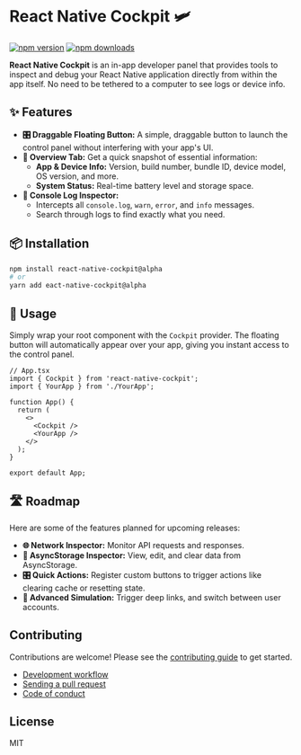# React Native Cockpit 🛩️

[![npm version](https://img.shields.io/npm/v/react-native-cockpit.svg)](https://www.npmjs.com/package/react-native-cockpit)
[![npm downloads](https://img.shields.io/npm/dm/react-native-cockpit.svg)](https://www.npmjs.com/package/react-native-cockpit)

**React Native Cockpit** is an in-app developer panel that provides tools to inspect and debug your React Native application directly from within the app itself. No need to be tethered to a computer to see logs or device info.

## ✨ Features

- **🎛️ Draggable Floating Button:** A simple, draggable button to launch the control panel without interfering with your app's UI.
- **📱 Overview Tab:** Get a quick snapshot of essential information:
  - **App & Device Info:** Version, build number, bundle ID, device model, OS version, and more.
  - **System Status:** Real-time battery level and storage space.
- **📝 Console Log Inspector:**
  - Intercepts all `console.log`, `warn`, `error`, and `info` messages.
  - Search through logs to find exactly what you need.

## 📦 Installation

```bash
npm install react-native-cockpit@alpha
# or
yarn add eact-native-cockpit@alpha
```

## 🚀 Usage

Simply wrap your root component with the `Cockpit` provider. The floating button will automatically appear over your app, giving you instant access to the control panel.

```tsx
// App.tsx
import { Cockpit } from 'react-native-cockpit';
import { YourApp } from './YourApp';

function App() {
  return (
    <>
      <Cockpit />
      <YourApp />
    </>
  );
}

export default App;
```

## 🛣️ Roadmap

Here are some of the features planned for upcoming releases:

- **🌐 Network Inspector:** Monitor API requests and responses.
- **💾 AsyncStorage Inspector:** View, edit, and clear data from AsyncStorage.
- **🎛️ Quick Actions:** Register custom buttons to trigger actions like clearing cache or resetting state.
- **🧪 Advanced Simulation:** Trigger deep links, and switch between user accounts.

## Contributing

Contributions are welcome! Please see the [contributing guide](CONTRIBUTING.md) to get started.

- [Development workflow](CONTRIBUTING.md#development-workflow)
- [Sending a pull request](CONTRIBUTING.md#sending-a-pull-request)
- [Code of conduct](CODE_OF_CONDUCT.md)

## License

MIT
